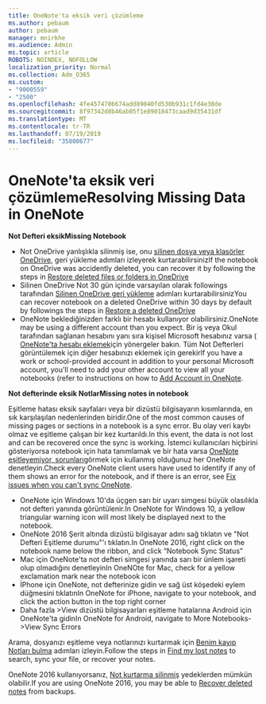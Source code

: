 ```yaml
---
title: OneNote'ta eksik veri çözümleme
ms.author: pebaum
author: pebaum
manager: mnirkhe
ms.audience: Admin
ms.topic: article
ROBOTS: NOINDEX, NOFOLLOW
localization_priority: Normal
ms.collection: Adm_O365
ms.custom:
- "9000559"
- "2500"
ms.openlocfilehash: 4fe4574786674add89040fd530b931c1fd4e38de
ms.sourcegitcommit: 8f97342d8b46ab05f1e89018473caad9d35431df
ms.translationtype: MT
ms.contentlocale: tr-TR
ms.lasthandoff: 07/19/2019
ms.locfileid: "35800677"
---
```

# <a name="resolving-missing-data-in-onenote"></a><span data-ttu-id="f9918-102">OneNote'ta eksik veri çözümleme</span><span class="sxs-lookup"><span data-stu-id="f9918-102">Resolving Missing Data in OneNote</span></span>

<span data-ttu-id="f9918-103">**Not Defteri eksik**</span><span class="sxs-lookup"><span data-stu-id="f9918-103">**Missing Notebook**</span></span>

- <span data-ttu-id="f9918-104">Not OneDrive yanlışlıkla silinmiş ise, onu [silinen dosya veya klasörler OneDrive,](https://support.office.com/article/949ada80-0026-4db3-a953-c99083e6a84f) geri yükleme adımları izleyerek kurtarabilirsiniz</span><span class="sxs-lookup"><span data-stu-id="f9918-104">If the notebook on OneDrive was accidently deleted, you can recover it by following the steps in [Restore deleted files or folders in OneDrive](https://support.office.com/article/949ada80-0026-4db3-a953-c99083e6a84f)</span></span>
- <span data-ttu-id="f9918-105">Silinen OneDrive Not 30 gün içinde varsayılan olarak followings tarafından [Silinen OneDrive geri yükleme](https://docs.microsoft.com/onedrive/restore-deleted-onedrive) adımları kurtarabilirsiniz</span><span class="sxs-lookup"><span data-stu-id="f9918-105">You can recover notebook on a deleted OneDrive within 30 days by default by followings the steps in [Restore a deleted OneDrive](https://docs.microsoft.com/onedrive/restore-deleted-onedrive)</span></span>
- <span data-ttu-id="f9918-106">OneNote beklediğinizden farklı bir hesabı kullanıyor olabilirsiniz.</span><span class="sxs-lookup"><span data-stu-id="f9918-106">OneNote may be using a different account than you expect.</span></span> <span data-ttu-id="f9918-107">Bir iş veya Okul tarafından sağlanan hesabını yanı sıra kişisel Microsoft hesabınız varsa ( [OneNote'ta hesabı eklemek](https://support.office.com/article/5afff855-54ee-47e4-a773-db048d4ac299)için yönergeler bakın. Tüm Not Defterleri görüntülemek için diğer hesabınızı eklemek için gerekir</span><span class="sxs-lookup"><span data-stu-id="f9918-107">If you have a work or school-provided account in addition to your personal Microsoft account, you'll need to add your other account to view all your notebooks (refer to instructions on how to [Add Account in OneNote](https://support.office.com/article/5afff855-54ee-47e4-a773-db048d4ac299).</span></span>

<span data-ttu-id="f9918-108">**Not defterinde eksik Notlar**</span><span class="sxs-lookup"><span data-stu-id="f9918-108">**Missing notes in notebook**</span></span>

<span data-ttu-id="f9918-109">Eşitleme hatası eksik sayfaları veya bir dizüstü bilgisayarın kısımlarında, en sık karşılaşılan nedenlerinden biridir.</span><span class="sxs-lookup"><span data-stu-id="f9918-109">One of the most common causes of missing pages or sections in a notebook is a sync error.</span></span> <span data-ttu-id="f9918-110">Bu olay veri kaybı olmaz ve eşitleme çalışan bir kez kurtarıldı.</span><span class="sxs-lookup"><span data-stu-id="f9918-110">In this event, the data is not lost and can be recovered once the sync is working.</span></span> <span data-ttu-id="f9918-111">İstemci kullanıcıları hiçbirini gösteriyorsa notebook için hata tanımlamak ve bir hata varsa [OneNote eşitleyemiyor, sorunları](https://support.office.com/article/299495ef-66d1-448f-90c1-b785a6968d45)görmek için kullanmış olduğunuz her OneNote denetleyin.</span><span class="sxs-lookup"><span data-stu-id="f9918-111">Check every OneNote client users have used to identify if any of them shows an error for the notebook, and if there is an error, see [Fix issues when you can't sync OneNote](https://support.office.com/article/299495ef-66d1-448f-90c1-b785a6968d45).</span></span>

- <span data-ttu-id="f9918-112">OneNote için Windows 10'da üçgen sarı bir uyarı simgesi büyük olasılıkla not defteri yanında görüntülenir.</span><span class="sxs-lookup"><span data-stu-id="f9918-112">In OneNote for Windows 10, a yellow triangular warning icon will most likely be displayed next to the notebook.</span></span>
- <span data-ttu-id="f9918-113">OneNote 2016 Şerit altında dizüstü bilgisayar adını sağ tıklatın ve "Not Defteri Eşitleme durumu"'ı tıklatın.</span><span class="sxs-lookup"><span data-stu-id="f9918-113">In OneNote 2016, right click on the notebook name below the ribbon, and click “Notebook Sync Status”</span></span>
- <span data-ttu-id="f9918-114">Mac için OneNote'ta not defteri simgesi yanında sarı bir ünlem işareti olup olmadığını denetleyin</span><span class="sxs-lookup"><span data-stu-id="f9918-114">In OneNOte for Mac, check for a yellow exclamation mark near the notebook icon</span></span>
- <span data-ttu-id="f9918-115">İPhone için OneNote, not defterinize gidin ve sağ üst köşedeki eylem düğmesini tıklatın</span><span class="sxs-lookup"><span data-stu-id="f9918-115">In OneNote for iPhone, navigate to your notebook, and click the action button in the top right corner</span></span>
- <span data-ttu-id="f9918-116">Daha fazla >View dizüstü bilgisayarları eşitleme hatalarına Android için OneNote'ta gidin</span><span class="sxs-lookup"><span data-stu-id="f9918-116">In OneNote for Android, navigate to More Notebooks->View Sync Errors</span></span>

<span data-ttu-id="f9918-117">Arama, dosyanızı eşitleme veya notlarınızı kurtarmak için [Benim kayıp Notları bulma](https://support.office.com/article/32cb2bd7-afe7-44d2-a711-398a88421287) adımları izleyin.</span><span class="sxs-lookup"><span data-stu-id="f9918-117">Follow the steps in [Find my lost notes](https://support.office.com/article/32cb2bd7-afe7-44d2-a711-398a88421287) to search, sync your file, or recover your notes.</span></span>

<span data-ttu-id="f9918-118">OneNote 2016 kullanıyorsanız, [Not kurtarma silinmiş](https://support.office.com/article/32ed1036-74fd-4c21-bc28-033a486e6b14) yedeklerden mümkün olabilir.</span><span class="sxs-lookup"><span data-stu-id="f9918-118">If you are using OneNote 2016, you may be able to [Recover deleted notes](https://support.office.com/article/32ed1036-74fd-4c21-bc28-033a486e6b14) from backups.</span></span>